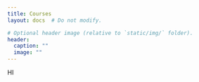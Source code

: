 ```yaml
---
title: Courses
layout: docs  # Do not modify.

# Optional header image (relative to `static/img/` folder).
header:
  caption: ""
  image: ""
---
```


HI